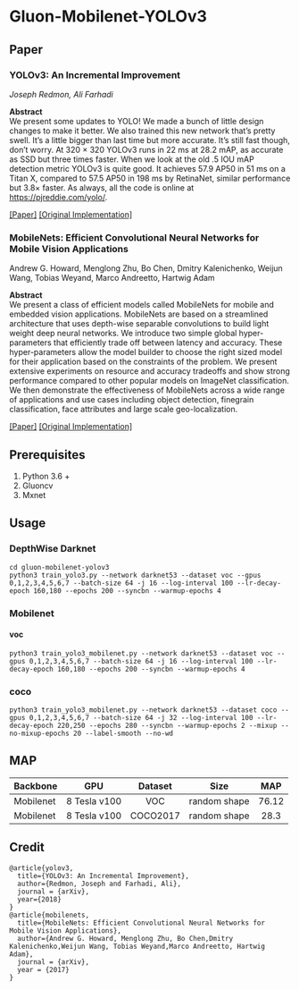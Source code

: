 # Gluon-Mobilenet-YOLOv3

## Paper
### YOLOv3: An Incremental Improvement
_Joseph Redmon, Ali Farhadi_ <br>

**Abstract** <br>
We present some updates to YOLO! We made a bunch
of little design changes to make it better. We also trained
this new network that’s pretty swell. It’s a little bigger than
last time but more accurate. It’s still fast though, don’t
worry. At 320 × 320 YOLOv3 runs in 22 ms at 28.2 mAP,
as accurate as SSD but three times faster. When we look
at the old .5 IOU mAP detection metric YOLOv3 is quite
good. It achieves 57.9 AP50 in 51 ms on a Titan X, compared
to 57.5 AP50 in 198 ms by RetinaNet, similar performance
but 3.8× faster. As always, all the code is online at
https://pjreddie.com/yolo/.

[[Paper]](https://pjreddie.com/media/files/papers/YOLOv3.pdf) [[Original Implementation]](https://github.com/pjreddie/darknet)

### MobileNets: Efficient Convolutional Neural Networks for Mobile Vision Applications
Andrew G. Howard, Menglong Zhu, Bo Chen, Dmitry Kalenichenko, Weijun Wang, Tobias Weyand, Marco Andreetto, Hartwig Adam <br>

**Abstract** <br>
We present a class of efficient models called MobileNets for mobile and embedded vision applications. MobileNets are based on a streamlined architecture that uses depth-wise separable convolutions to build light weight deep neural networks. We introduce two simple global hyper-parameters that efficiently trade off between latency and accuracy. These hyper-parameters allow the model builder to choose the right sized model for their application based on the constraints of the problem. We present extensive experiments on resource and accuracy tradeoffs and show strong performance compared to other popular models on ImageNet classification. We then demonstrate the effectiveness of MobileNets across a wide range of applications and use cases including object detection, finegrain classification, face attributes and large scale geo-localization.

[[Paper]](https://arxiv.org/abs/1704.04861) [[Original Implementation]](https://github.com/Zehaos/MobileNet)

## Prerequisites
1. Python 3.6 +
2. Gluoncv
3. Mxnet

## Usage
### DepthWise Darknet
```
cd gluon-mobilenet-yolov3
python3 train_yolo3.py --network darknet53 --dataset voc --gpus 0,1,2,3,4,5,6,7 --batch-size 64 -j 16 --log-interval 100 --lr-decay-epoch 160,180 --epochs 200 --syncbn --warmup-epochs 4
```
### Mobilenet
#### voc
```
python3 train_yolo3_mobilenet.py --network darknet53 --dataset voc --gpus 0,1,2,3,4,5,6,7 --batch-size 64 -j 16 --log-interval 100 --lr-decay-epoch 160,180 --epochs 200 --syncbn --warmup-epochs 4
```
### coco
```
python3 train_yolo3_mobilenet.py --network darknet53 --dataset coco --gpus 0,1,2,3,4,5,6,7 --batch-size 64 -j 32 --log-interval 100 --lr-decay-epoch 220,250 --epochs 280 --syncbn --warmup-epochs 2 --mixup --no-mixup-epochs 20 --label-smooth --no-wd

```



## MAP

| Backbone                | GPU     | Dataset    |  Size  |   MAP      | 
| ----------------------- |:--------:|:--------: | :--------: | :--------:|
| Mobilenet               | 8 Tesla v100  | VOC   | random shape   |  76.12       |
| Mobilenet               | 8 Tesla v100 | COCO2017 | random shape | 28.3          |



## Credit
```
@article{yolov3,
  title={YOLOv3: An Incremental Improvement},
  author={Redmon, Joseph and Farhadi, Ali},
  journal = {arXiv},
  year={2018}
}
@article{mobilenets,
  title={MobileNets: Efficient Convolutional Neural Networks for Mobile Vision Applications},
  author={Andrew G. Howard, Menglong Zhu, Bo Chen,Dmitry Kalenichenko,Weijun Wang, Tobias Weyand,Marco Andreetto, Hartwig Adam},
  journal = {arXiv},
  year = {2017}
}
```
